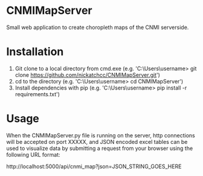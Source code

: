 # CNMIMapServer
Small web application to create choropleth maps of the CNMI serverside.

# Installation
1) Git clone to a local directory from cmd.exe (e.g. 'C:\Users\username> git clone https://github.com/nickatchcc/CNMIMapServer.git')
2) cd to the directory (e.g. 'C:\Users\username> cd CNMIMapServer')
3) Install dependencies with pip (e.g. 'C:\Users\username> pip install -r requirements.txt')

# Usage
When the CNMIMapServer.py file is running on the server, http connections will be accepted on port XXXXX, and JSON encoded excel tables can be used to visualize data by submitting a request from your browser using the following URL format:

http://localhost:5000/api/cnmi_map?json=JSON_STRING_GOES_HERE
